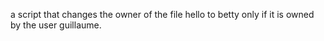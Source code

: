  a script that changes the owner of the file hello to betty only if it is owned by the user guillaume.
